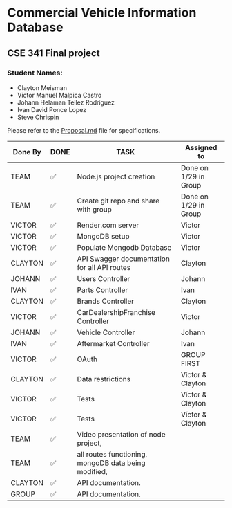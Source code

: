 # Commercial Vehicle Information Database
## CSE 341 Final project

### Student Names:
  * Clayton Meisman
  * Victor Manuel Malpica Castro
  * Johann Helaman Tellez Rodriguez
  * Ivan David Ponce Lopez
  * Steve Chrispin


Please refer to the [Proposal.md](https://github.com/claymeisByuI/CSe341_FinalProject/blob/master/Proposal.md) file for specifications.

| Done By | **DONE** | **TASK**                                        | **Assigned to**           |
|---------|-----| ---------------------------------------------------- | --------------------- |
| TEAM    |  ✅| Node.js project creation                             | Done on 1/29 in Group |
| TEAM    |  ✅| Create git repo and share with group                 | Done on 1/29 in Group |
| VICTOR  |  ✅| Render.com server                                    | Victor | 
| VICTOR  |  ✅| MongoDB setup                                        | Victor                |
| VICTOR  |  ✅| Populate Mongodb Database                            | Victor                |
| CLAYTON |  ✅| API Swagger documentation for all API routes         | Clayton               |
| JOHANN  |  ✅| Users Controller                                     | Johann                |
| IVAN    |  ✅| Parts Controller                                     | Ivan                  |
| CLAYTON |  ✅| Brands Controller                                    | Clayton               |
| VICTOR  |  ✅| CarDealershipFranchise Controller                    | Victor                |
| JOHANN  |  ✅| Vehicle Controller                                   | Johann                |
| IVAN    |  ✅| Aftermarket Controller                               | Ivan                  |
| VICTOR  |  ✅| OAuth                                                | GROUP FIRST           |
| CLAYTON |  ✅| Data restrictions                                    | Víctor & Clayton      |
| VICTOR  |  ✅| Tests                                                | Víctor & Clayton      |
| VICTOR  |  ✅| Tests                                                | Víctor & Clayton      |
| TEAM    |  ✅| Video presentation of node project,                  |                       |  
| TEAM    |  ✅| all routes functioning, mongoDB data being modified, |                       |
| CLAYTON |  ✅| API documentation.                                   |                        |
| GROUP   |  ✅| API documentation.                                   |                       |

